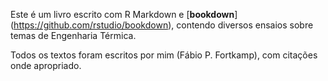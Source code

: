 Este é um livro escrito com  R Markdown e [**bookdown**] (https://github.com/rstudio/bookdown), contendo diversos ensaios sobre temas de Engenharia Térmica.

Todos os textos foram escritos por mim (Fábio P. Fortkamp), com citações onde apropriado.
